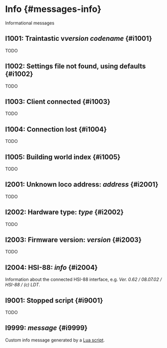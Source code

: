 # Info {#messages-info}

Informational messages


## I1001: Traintastic v*version* *codename* {#i1001}

TODO


## I1002: Settings file not found, using defaults {#i1002}

TODO


## I1003: Client connected {#i1003}

TODO


## I1004: Connection lost {#i1004}

TODO


## I1005: Building world index {#i1005}

TODO


## I2001: Unknown loco address: *address* {#i2001}

TODO

## I2002: Hardware type: *type* {#i2002}
TODO

## I2003: Firmware version: *version* {#i2003}
TODO

## I2004: HSI-88: *info* {#i2004}

Information about the connected HSI-88 interface, e.g. *Ver. 0.62 / 08.07.02 / HSI-88 / (c) LDT*.

## I9001: Stopped script {#i9001}
TODO

## I9999: *message* {#i9999}

Custom info message generated by a [Lua script](../lua.md).
